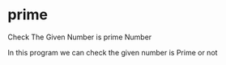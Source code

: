 # prime
Check The Given Number is prime Number



In this program we can check the given number is Prime or not

